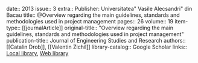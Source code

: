 date:: 2013
issue:: 3
extra:: Publisher: Universitatea" Vasile Alecsandri" din Bacau
title:: @Overview regarding the main guidelines, standards and methodologies used in project management
pages:: 26
volume:: 19
item-type:: [[journalArticle]]
original-title:: "Overview regarding the main guidelines, standards and methodologies used in project management"
publication-title:: Journal of Engineering Studies and Research
authors:: [[Catalin Drob]], [[Valentin Zichil]]
library-catalog:: Google Scholar
links:: [Local library](zotero://select/library/items/VX65R2TG), [Web library](https://www.zotero.org/users/6520516/items/VX65R2TG)
